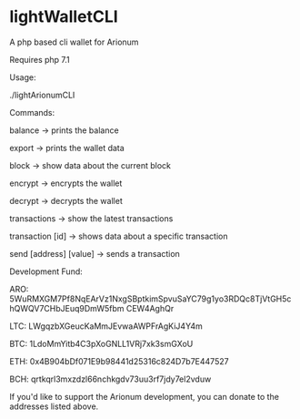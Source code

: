 # lightWalletCLI
A php based cli wallet for Arionum

Requires php 7.1

Usage:

./lightArionumCLI <command> <options>

Commands:

balance ->                        prints the balance

export ->                          prints the wallet data

block ->                           show data about the current block

encrypt ->                        encrypts the wallet

decrypt ->                         decrypts the wallet

transactions ->                   show the latest transactions

transaction [id] ->               shows data about a specific transaction
  
send [address] [value] ->     sends a transaction


Development Fund:

ARO: 5WuRMXGM7Pf8NqEArVz1NxgSBptkimSpvuSaYC79g1yo3RDQc8TjVtGH5chQWQV7CHbJEuq9DmW5fbm CEW4AghQr

LTC: LWgqzbXGeucKaMmJEvwaAWPFrAgKiJ4Y4m

BTC: 1LdoMmYitb4C3pXoGNLL1VRj7xk3smGXoU

ETH: 0x4B904bDf071E9b98441d25316c824D7b7E447527

BCH: qrtkqrl3mxzdzl66nchkgdv73uu3rf7jdy7el2vduw

If you'd like to support the Arionum development, you can donate to the addresses listed above.
